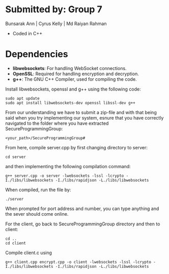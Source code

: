 # Submitted by: Group 7

Bunsarak Ann | Cyrus Kelly | Md Raiyan Rahman
 
 * Coded in C++


# Dependencies

- **libwebsockets**: For handling WebSocket connections.
- **OpenSSL**: Required for handling encryption and decryption.
- **g++**: The GNU C++ Compiler, used for compiling the code.



Install libwebsockets, openssl and g++ using the following code: 
```
sudo apt update
sudo apt install libwebsockets-dev openssl libssl-dev g++
```

From our understanding we have to submit a zip-file and with that being said when you try implementing our system, esnure that you have correctly navigated to the folder where you have extracted SecureProgrammingGroup: 

```
<your_path>/SecureProgrammingGroup#
```

From here, compile server.cpp by first changing directory to server:
```
cd server
```
and then implementing the following compilation command: 
```
g++ server.cpp -o server -lwebsockets -lssl -lcrypto -I./libs/libwebsockets -I./libs/rapidjson -L./libs/libwebsockets
```

When compiled, run the file by: 
```
./server
```

When prompted for port address and number, you can type anything and the sever should come online. 


For the client, go back to SecureProgrammingGroup directory and then to client:

```
cd ..
cd client
```

Compile client.c using 
```
g++ client.cpp encrypt.cpp -o client -lwebsockets -lssl -lcrypto -I./libs/libwebsockets -I./libs/rapidjson -L./libs/libwebsockets
```

